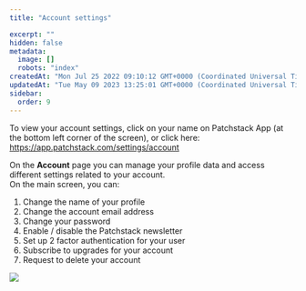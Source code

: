 ```yaml
---
title: "Account settings"

excerpt: ""
hidden: false
metadata: 
  image: []
  robots: "index"
createdAt: "Mon Jul 25 2022 09:10:12 GMT+0000 (Coordinated Universal Time)"
updatedAt: "Tue May 09 2023 13:25:01 GMT+0000 (Coordinated Universal Time)"
sidebar:
  order: 9
---
```

To view your account settings, click on your name on Patchstack App (at the bottom left corner of the screen), or click here: https://app.patchstack.com/settings/account

On the **Account** page you can manage your profile data and access different settings related to your account.  
On the main screen, you can:

<ol>
<li>Change the name of your profile</li>
<li>Change the account email address</li>
<li>Change your password</li>
<li>Enable / disable the Patchstack newsletter</li>
<li>Set up 2 factor authentication for your user</li>
<li>Subscribe to upgrades for your account</li>
<li>Request to delete your account</li>
</ol>

![](@images/patchstack-account.png)
